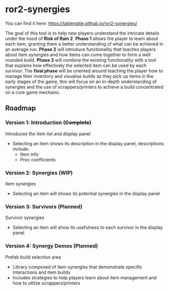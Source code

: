 # ror2-synergies
You can find it here: https://tatiematie.github.io/ror2-synergies/

The goal of this tool is to help new players understand the intricate details under the hood of **Risk of Rain 2**. __Phase 1__ allows the player to learn about each item, granting them a better understanding of what can be achieved in an average run. __Phase 2__ will introduce functionality that teaches players about item synergies and how items can come together to form a well rounded build. __Phase 3__ will combine the existing functionality with a tool that explains how effectively the selected item can be used by each survivor. The __final phase__ will be oriented around teaching the player how to manage their inventory and visualise builds as they pick up items in the early stages of the game, this will focus on an in-depth understanding of synergies and the use of scrappers/printers to achieve a build concentrated on a core game mechanic.

## Roadmap
### Version 1: Introduction **(~~Complete~~)**
Introduces the item list and display panel
- Selecting an item shows its description in the display panel, descriptions include:
    - Item info
    - Proc coefficients

### Version 2: Synergies **(WIP)**
Item synergies
- Selecting an item will shows its potential synergies in the display panel

### Version 3: Survivors **(Planned)**
Survivor synergies 
- Selecting an item will show its usefulness to each survivor in the display panel

### Version 4: Synergy Demos **(Planned)**
Prefab build selection area
- Library composed of item synergies that demonstrate specific interactions and item builds
- Includes strategies to help players learn about item management and how to utilize scrappers/printers